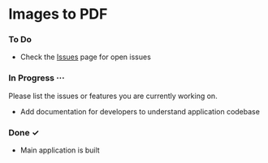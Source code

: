 # Images to PDF

### To Do
- Check the [Issues](https://github.com/Swati4star/Images-to-PDF/issues) page for open issues

### In Progress ···
Please list the issues or features you are currently working on. 
- Add documentation for developers to understand application codebase

### Done ✓
- Main application is built

